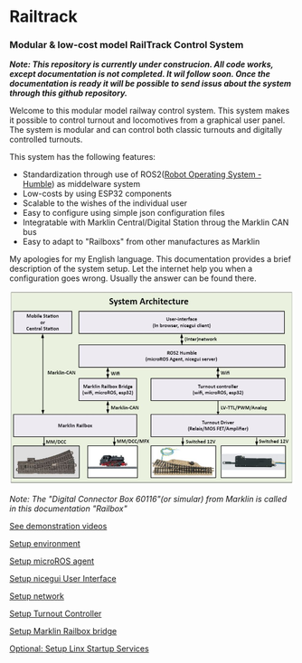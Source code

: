 # Railtrack
### Modular & low-cost model RailTrack Control System 
___Note: This repository is currently under construcion. All code works, except documentation is not completed. It wil follow soon. Once the documentation is ready it will be possible to send issus about the system through this github repository.___

Welcome to this modular model railway control system. This system makes it possible to control turnout and locomotives from a graphical user panel. The system is modular and can control both classic turnouts and digitally controlled turnouts. 

This system has the following features:

* Standardization through use of ROS2([Robot Operating System - Humble](https://docs.ros.org/en/humble/index.html)) as middelware system
* Low-costs by using ESP32 components
* Scalable to the wishes of the individual user
* Easy to configure using simple json configuration files
* Integratable with Marklin Central/Digital Station throug the Marklin CAN bus
* Easy to adapt to "Railboxs" from other manufactures as Marklin

My apologies for my English language. This documentation provides a brief description of the system setup. Let the internet help you when a configuration goes wrong. Usually the answer can be found there.

![Image](documentation/images/SystemArchitecture.jpg)

_Note: The "Digital Connector Box 60116"(or simular) from Marklin is called in this documentation "Railbox"_

[See demonstration videos](documentation/demos.md)

[Setup environment](documentation/setup_environment.md)

[Setup microROS agent](documentation/setup_microROS_agent.md)

[Setup nicegui User Interface](documentation/setup_nicegui_ui.md)

[Setup network](documentation/network.md)

[Setup Turnout Controller](documentation/setup_turnout_controller.md)

[Setup Marklin Railbox bridge](documentation/setup_marklin_railbox_bridge.md)

[Optional: Setup Linx Startup Services](documentation/setup_linux_startup_services.md)

